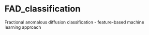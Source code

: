 # FAD_classification
 Fractional anomalous diffusion classification - feature-based machine learning approach
